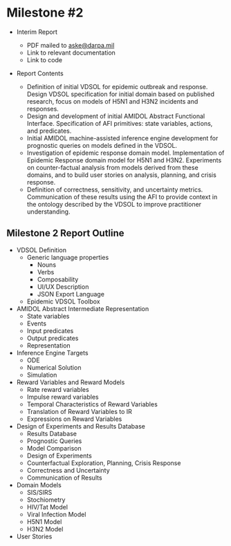 # Milestone #2

* Interim Report
  * PDF mailed to aske@darpa.mil
  * Link to relevant documentation
  * Link to code

* Report Contents
  * Definition of initial VDSOL for epidemic outbreak and response. Design VDSOL specification for initial domain based on published research, focus on models of H5N1 and H3N2 incidents and responses.
  * Design and development of initial AMIDOL Abstract Functional Interface. Specification of AFI primitives: state variables, actions, and predicates.
  * Initial AMIDOL machine-assisted inference engine development for prognostic queries on models defined in the VDSOL.
  * Investigation of epidemic response domain model. Implementation of Epidemic Response domain model for H5N1 and H3N2. Experiments on counter-factual analysis from models derived from these domains, and to build user stories on analysis, planning, and crisis response.
  * Definition of correctness, sensitivity, and uncertainty metrics. Communication of these results using the AFI to provide context in the ontology described by the VDSOL to improve practitioner understanding.

## Milestone 2 Report Outline
* VDSOL Definition
  * Generic language properties
    * Nouns
    * Verbs
    * Composability
    * UI/UX Description
    * JSON Export Language
  * Epidemic VDSOL Toolbox
* AMIDOL Abstract Intermediate Representation
  * State variables
  * Events
  * Input predicates
  * Output predicates
  * Representation
* Inference Engine Targets
  * ODE
  * Numerical Solution
  * Simulation
* Reward Variables and Reward Models
  * Rate reward variables
  * Impulse reward variables
  * Temporal Characteristics of Reward Variables
  * Translation of Reward Variables to IR
  * Expressions on Reward Variables
* Design of Experiments and Results Database
  * Results Database
  * Prognostic Queries
  * Model Comparison
  * Design of Experiments
  * Counterfactual Exploration, Planning, Crisis Response
  * Correctness and Uncertainty
  * Communication of Results
* Domain Models
  * SIS/SIRS
  * Stochiometry
  * HIV/Tat Model
  * Viral Infection Model
  * H5N1 Model
  * H3N2 Model
* User Stories
